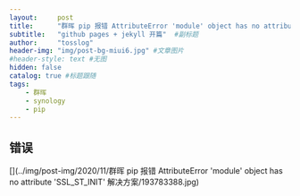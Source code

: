```yaml
---
layout:     post 
title:      "群晖 pip 报错 AttributeError 'module' object has no attribute 'SSL_ST_INIT' 解决方案"  #主标题
subtitle:   "github pages + jekyll 开篇"  #副标题
author:     "tosslog" 
header-img: "img/post-bg-miui6.jpg" #文章图片
#header-style: text #无图
hidden: false
catalog: true #标题跟随
tags: 
    - 群晖
    - synology
    - pip
---
```


## 错误
[](../img/post-img/2020/11/群晖 pip 报错 AttributeError 'module' object has no attribute 'SSL_ST_INIT' 解决方案/193783388.jpg)
